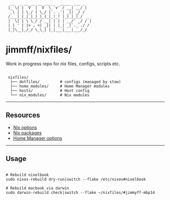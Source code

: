 ```text
  __  _ __ __ __ ____   _____ ___ _    
 |_ \| |  V  |  V  \ `v' / __| __/ |   
  _\ | | \_/ | \_/ |`. .'| _|| _/ /    
 /___|_|_|_|_|_|_|_|_!_! |_|_|_|_/  _  
 |  \| | \ \_/ / __| | | | __/' _/ / | 
 | | ' | |> , <| _|| | |_| _|`._`./ /  
 |_|\__|_/_/ \_\_| |_|___|___|___/_/   

```

# jimmff/nixfiles/

Work in progress repo for nix files, configs, scripts etc.

```text

 nixfiles/
  ├── dotfiles/         # configs (managed by stow)
  ├── home_modules/     # Home Manager modules
  ├── hosts/            # Host config
  └── nix_modules/      # Nix modules

```
---

## Resources

- [Nix options](https://search.nixos.org/options)
- [Nix packages](https://search.nixos.org/packages)
- [Home Manager options](https://home-manager-options.extranix.com/)

---

## Usage

```shell

# Rebuild nixelbook
sudo nixos-rebuild dry-run|switch --flake /etc/nixos#nixelbook

# Rebuild macbook via darwin
sudo darwin-rebuild check|switch --flake ~/nixfiles/#jimmyff-mbp14


```
